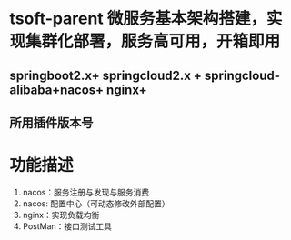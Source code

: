 # tsoft-parent 微服务基本架构搭建，实现集群化部署，服务高可用，开箱即用
## springboot2.x+ springcloud2.x + springcloud-alibaba+nacos+ nginx+ 

## 所用插件版本号

# 功能描述

1. nacos：服务注册与发现与服务消费
2. nacos: 配置中心（可动态修改外部配置）
3. nginx：实现负载均衡
4. PostMan：接口测试工具


